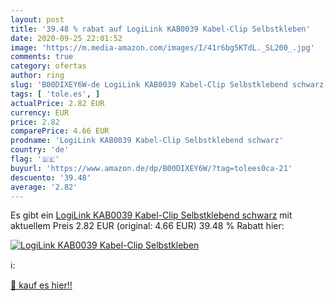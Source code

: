 ```yaml
---
layout: post
title: '39.48 % rabat auf LogiLink KAB0039 Kabel-Clip Selbstkleben'
date: 2020-09-25 22:01:52
image: 'https://m.media-amazon.com/images/I/41r6bg5KTdL._SL200_.jpg'
comments: true
category: ofertas
author: ring
slug: 'B00DIXEY6W-de LogiLink KAB0039 Kabel-Clip Selbstklebend schwarz'
tags: [ 'tole.es', ]
actualPrice: 2.82 EUR
currency: EUR
price: 2.82
comparePrice: 4.66 EUR
prodname: 'LogiLink KAB0039 Kabel-Clip Selbstklebend schwarz'
country: 'de'
flag: '🇩🇪'
buyurl: 'https://www.amazon.de/dp/B00DIXEY6W/?tag=tolees0ca-21'
descuento: '39.48'
average: '2.82'
---
```


Es gibt ein [LogiLink KAB0039 Kabel-Clip Selbstklebend schwarz](https://www.amazon.de/dp/B00DIXEY6W/?tag=tolees0ca-21) mit aktuellem Preis 2.82 EUR (original: 4.66 EUR) 39.48 % Rabatt hier:

[![LogiLink KAB0039 Kabel-Clip Selbstkleben](https://m.media-amazon.com/images/I/41r6bg5KTdL._SL200_.jpg)](https://www.amazon.de/dp/B00DIXEY6W/?tag=tolees0ca-21)

ℹ️:


[🛒 kauf es hier!!](https://www.amazon.de/dp/B00DIXEY6W/?tag=tolees0ca-21)
